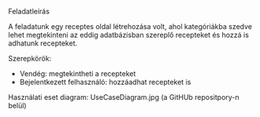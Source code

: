 Feladatleírás

A feladatunk egy receptes oldal létrehozása volt, ahol kategóriákba szedve lehet megtekinteni az eddig adatbázisban szereplő recepteket és hozzá is adhatunk recepteket.

Szerepkörök:
- Vendég: megtekintheti a recepteket
- Bejelentkezett felhasználó: hozzáadhat recepteket is

Használati eset diagram:
UseCaseDiagram.jpg (a GitHUb repositpory-n belül)
